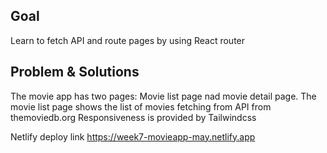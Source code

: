 ## Goal
Learn to fetch API and route pages by using React router


## Problem & Solutions
The movie app has two pages: Movie list page nad movie detail page.
The movie list page shows the list of movies fetching from API from themoviedb.org
Responsiveness is provided by Tailwindcss

Netlify deploy link
https://week7-movieapp-may.netlify.app
